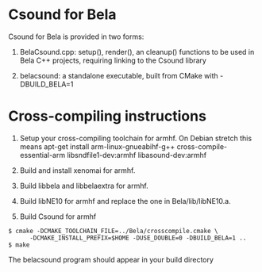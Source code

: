 Csound for Bela
=========================================

Csound for Bela is provided in two forms:

1. BelaCsound.cpp: setup(), render(), an cleanup() functions
to be used in Bela C++ projects, requiring linking to the Csound library

2. belacsound: a standalone executable, built from CMake with -DBUILD_BELA=1

Cross-compiling instructions
=========================================

1. Setup your cross-compiling toolchain for armhf. On Debian stretch
this means apt-get install arm-linux-gnueabihf-g++ cross-compile-essential-arm
libsndfile1-dev:armhf libasound-dev:armhf

2. Build and install xenomai for armhf.

3. Build libbela and libbelaextra for armhf.

4. Build libNE10 for armhf and replace the one in Bela/lib/libNE10.a.

5. Build Csound for armhf

```
$ cmake -DCMAKE_TOOLCHAIN_FILE=../Bela/crosscompile.cmake \
      -DCMAKE_INSTALL_PREFIX=$HOME -DUSE_DOUBLE=0 -DBUILD_BELA=1 ..
$ make
```

The belacsound program should appear in your build directory








